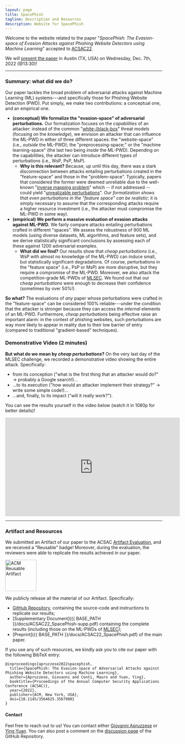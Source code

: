 ```yaml
---
layout: page
title: SpacePhish
tagline: Description and Resources
description: Website for SpacePhish
---
```



Welcome to the website related to the paper "_SpacePhish: The Evasion-space of Evasion Attacks against Phishing Website Detectors using Machine Learning_" accepted to [ACSAC22](https://www.acsac.org/).

We will [present the paper](https://www.openconf.org/acsac2022/modules/request.php?module=oc_program&action=program.php&p=program) in Austin (TX, USA) on Wednesday, Dec. 7th, 2022 (@13:30)!


---

### Summary: what did we do?

Our paper tackles the broad problem of adversarial attacks against Machine Learning (ML) systems---and specifically those for Phishing Website Detection (PWD). Put simply, we make two contributions: a conceptual one, and an empirical one.

* **(conceptual) We formalize the "evasion-space" of adversarial perturbations.** Our formalization focuses on the _capabilities_ of an attacker: instead of the common "[white-/black-box](https://www.sciencedirect.com/science/article/pii/S0031320318302565)" threat models (focusing on the _knowledge_), we envision an attacker that can influence the ML-PWD in either of three different spaces: the "website-space" (i.e., _outside_ the ML-PWD); the "preprocessing-space;" or the "machine learning-space" (the last two being _inside_ the ML-PWD). Depending on the capabilities, the attacker can introduce different types of perturbations (i.e., WsP, PsP, MsP).
  * **Why is this relevant?** Because, up until this day, there was a stark disconnection between attacks entailing perturbations created in the "feature-space" and those in the "problem-space". Typically, papers that considered the former were deemed unreliable due to the well-known "[inverse mapping problem](https://ieeexplore.ieee.org/abstract/document/9152781)" which -- if not addressed -- could yield "[unrealizable perturbations](https://www.usenix.org/conference/usenixsecurity19/presentation/tong)". _Our formalization shows that even perturbations in the "feature space" can be realistic_: it is simply necessary to assume that the corresponding attacks require a higher resource investment (i.e., the attacker must compromise the ML-PWD in some way).
* **(empirical) We perform a massive evaluation of evasion attacks against ML-PWD.** We fairly compare attacks entailing perturbations crafted in different "spaces". We assess the robustness of 900 ML models (using diverse datasets, ML algorithms, and feature sets), and we derive statistically significant conclusions by assessing each of these against 1200 adversarial examples. 
  * **What did we find?** Our results show that _cheap perturbations_ (i.e., WsP with almost no knowledge of the ML-PWD) can induce small, but statistically significant degradations. Of course, perturbations in the "feature space" (i.e., PsP or MsP) are more disruptive, but they require a compromise of the ML-PWD. Moreover, we also attack the competition-grade ML-PWDs of [MLSEC](https://mlsec.io/). We found out that our _cheap perturbations_ were enough to decrease their confidence (sometimes by over 50%!).

**So what?** The evaluations of *any* paper whose perturbations were crafted in the "feature-space" can be considered 100% reliable---under the condition that the attacker is stronger because they can access the _internal_ elements of an ML-PWD. Furthermore, _cheap perturbations_ being effective raise an important alarm: in the context of phishing websites, such perturbations are way more likely to appear in reality due to their low barrier of entry (compared to traditional "gradient-based" techniques). 

### Demonstrative Video (2 minutes)

**But what do we mean by _cheap perturbations_?** On the very last day of the MLSEC challenge, we recorded a demonstrative video showing the entire attack. Specifically:
* from its conception ("what is the first thing that an attacker would do?" → probably a Google search!)...
* ...to its execution ("how would an attacker implement their strategy?" → write some simple code!)...
* ...and, finally, to its impact ("will it really work?").

You can see the results yourself in the video below (watch it in 1080p for better details)!

<iframe width="560" height="315" src="https://www.youtube.com/embed/06G24tM3SPE?rel=0" title="YouTube video player" frameborder="0" allow="accelerometer; autoplay; clipboard-write; encrypted-media; gyroscope; picture-in-picture" allowfullscreen></iframe>

---

### Artifact and Resources

We submitted an Artifact of our paper to the ACSAC [Artifact Evaluation](https://www.acsac.org/2022/program/artifacts/), and we received a "Reusable" badge! Moreover, during the evaluation, the reviewers were able to replicate the results achieved in our paper. 

<a href="https://www.acm.org/publications/policies/artifact-review-badging" target="_blank"><img src="{{ BASE_PATH }}/assets/artifacts_evaluated_reusable.png" alt="ACM Reusable Artifact" width="100"/></a>


We publicly release all the material  of our Artifact. Specifically:
* [GitHub Repository](https://github.com/hihey54/acsac22_spacephish), containing the source-code and instructions to replicate our results;
* [Supplementary Document]({{ BASE_PATH }}/docs/ACSAC22_SpacePhish-supp.pdf) containing the complete results (including those on the ML-PWDs of [MLSEC](https://mlsec.io/));
* [Preprint]({{ BASE_PATH }}/docs/ACSAC22_SpacePhish.pdf) of the main paper.

If you use any of such resources, we kindly ask you to cite our paper with the following BibTeX entry:
```
@inproceedings{apruzzese2022spacephish,
  title={SpacePhish: The Evasion-space of Adversarial Attacks against Phishing Website Detectors using Machine Learning},
  author={Apruzzese, Giovanni and Conti, Mauro and Yuan, Ying},
  booktitle={Proceedings of the Annual Computer Security Applications Conference (ACSAC)},
  year={2022},
  publisher={ACM, New York, USA},
  doi={10.1145/3564625.3567980}
} 
```

#### Contact
Feel free to reach out to us! You can contact either [Giovanni Apruzzese](mailto:giovanni.apruzzese@uni.li) or [Ying Yuan](mailto:ying.yuan@studenti.unipd.it). You can also post a comment on the [discussion page](https://github.com/hihey54/acsac22_spacephish/discussions/) of the GitHub Repository.